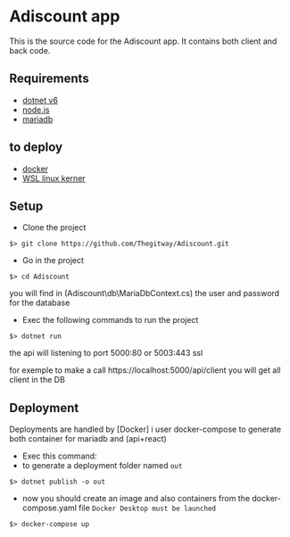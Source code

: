 # Adiscount app

This is the source code for the Adiscount app. It contains both client and back code.

## Requirements
- [dotnet v6](https://dotnet.microsoft.com/en-us/)
- [node.js](https://nodejs.org/en/download/)
- [mariadb](https://mariadb.org/)
## to deploy
- [docker](https://www.docker.com/products/docker-desktop)
- [WSL linux kerner](https://wslstorestorage.blob.core.windows.net/wslblob/wsl_update_x64.msi)

## Setup
- Clone the project
```shell script
$> git clone https://github.com/Thegitway/Adiscount.git
```
- Go in the project
```shell script
$> cd Adiscount
```
you will find in (Adiscount\db\MariaDbContext.cs) the user and password for the database

- Exec the following commands to run the project
```shell script
$> dotnet run
```
the api will listening to port 5000:80 or 5003:443 ssl

for exemple to make a call 
https://localhost:5000/api/client
you will get all client in the DB


## Deployment

Deployments are handled by [Docker] i user docker-compose to generate both container for mariadb and (api+react)

- Exec this command:
- to generate a deployment folder named `out`
```shell script
$> dotnet publish -o out
```
- now you should create an image and also containers from the docker-compose.yaml file
 `Docker Desktop must be launched`
```shell script
$> docker-compose up
```
